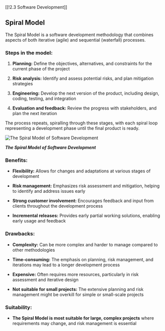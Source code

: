 [[!2.3 Software Development]]

## Spiral Model

The Spiral Model is a software development methodology that combines aspects of both iterative (agile) and sequential (waterfall) processes.

### Steps in the model:

1. **Planning:** Define the objectives, alternatives, and constraints for the current phase of the project
    
2. **Risk analysis:** Identify and assess potential risks, and plan mitigation strategies
    
3. **Engineering:** Develop the next version of the product, including design, coding, testing, and integration
    
4. **Evaluation and feedback:** Review the progress with stakeholders, and plan the next iteration
    

The process repeats, spiralling through these stages, with each spiral loop representing a development phase until the final product is ready.

![The Spiral Model of Software Development](https://cdn.savemyexams.com/cdn-cgi/image/f=auto,width=3840/https://cdn.savemyexams.com/uploads/2023/08/software-development-methodology-spiral-model-alevel.png)

_**The Spiral Model of Software Development**_

### Benefits:

- **Flexibility:** Allows for changes and adaptations at various stages of development
    
- **Risk management:** Emphasizes risk assessment and mitigation, helping to identify and address issues early
    
- **Strong customer involvement:** Encourages feedback and input from clients throughout the development process
    
- **Incremental releases:** Provides early partial working solutions, enabling early usage and feedback
    

### Drawbacks:

- **Complexity:** Can be more complex and harder to manage compared to other methodologies
    
- **Time-consuming:** The emphasis on planning, risk management, and iterations may lead to a longer development process
    
- **Expensive:** Often requires more resources, particularly in risk assessment and iterative design
    
- **Not suitable for small projects:** The extensive planning and risk management might be overkill for simple or small-scale projects
    

### Suitability:

- **The Spiral Model is most suitable for large, complex projects** where requirements may change, and risk management is essential